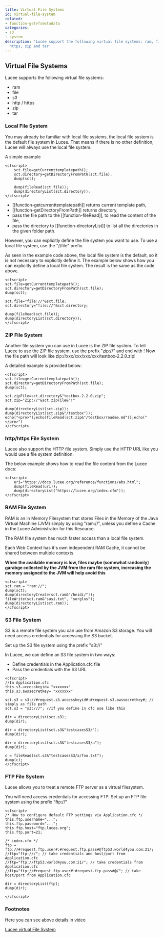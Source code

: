 ```yaml
---
title: Virtual File Systems
id: virtual-file-system
related:
- function-getvfsmetadata
categories:
- s3
- system
description: 'Lucee support the following virtual file systems: ram, file, s3, http,
  https, zip and tar'
---
```


## Virtual File Systems ##

Lucee supports the following virtual file systems:

- ram
- file
- s3
- http / https
- zip
- tar

### Local File System ###

You may already be familiar with local file systems, the local file system is the default file system in Lucee.
That means if there is no other definition, Lucee will always use the local file system.

A simple example

```lucee
<cfscript>
	sct.file=getCurrenttemplatepath();
	sct.directory=getDirectoryFromPath(sct.file);
	dump(sct);

	dump(fileRead(sct.file));
	dump(directoryList(sct.directory));
</cfscript>
```

* [[function-getcurrenttemplatepath]] returns current template path,
* [[function-getDirectoryFromPath]] returns directory,
* pass the file path to the [[function-fileRead]], to read the content of the file,
* pass the directory to [[function-directoryList]] to list all the directories in the given folder path.

However, you can explicitly define the file system you want to use. To use a local file system, use the "//file" prefix.

As seen in the example code above, the local file system is the default, so it is not necessary to explicitly define it. The example below shows how you can explicitly define a local file system. The result is the same as the code above.

```lucee
<cfscript>
sct.file=getCurrenttemplatepath();
sct.directory=getDirectoryFromPath(sct.file);
dump(sct);

sct.file="file://"&sct.file;
sct.directory="file://"&sct.directory;

dump(fileRead(sct.file));
dump(directoryList(sct.directory));
</cfscript>
```

### ZIP File System ###

Another file system you can use in Lucee is the ZIP file system.
To tell Lucee to use the ZIP file system, use the prefix "zip://" and end with !
Now the file path will look like zip://xxx/xxx/xxx/xxx/testbox-2.2.0.zip!

A detailed example is provided below:

```lucee
<cfscript>
sct.file=getCurrenttemplatepath();
sct.directory=getDirectoryFromPath(sct.file);
dump(sct);

sct.zipFile=sct.directory&"testbox-2.2.0.zip";
sct.zip="Zip://"&sct.zipFile&"!"

dump(directoryList(sct.zip));
dump(directoryList(sct.zip&"/testbox"));
echo("<pre>");echo(fileRead(sct.zip&"/testbox/readme.md"));echo("</pre>")
</cfscript>
```

### http/https File System ###

Lucee also support the HTTP file system. Simply use the HTTP URL like you would use a file system definition.

The below example shows how to read the file content from the Lucee docs:

```lucee
<cfscript>
	uri="https://docs.lucee.org/reference/functions/abs.html";
	dump(fileRead(uri));
	dump(directoryList("https://lucee.org/index.cfm"));
</cfscript>
```

### RAM File System ###

RAM is an in Memory Filesystem that stores Files in the Memory of the Java Virtual Machine (JVM) simply by using "ram://",
unless you define a Cache in the Lucee Administrator for this Resource.

The RAM file system has much faster access than a local file system.

Each Web Context has it's own independent RAM Cache, it cannot be shared between multiple contexts.

**When the available memory is low, files maybe (somewhat randomly) garabge collected by the JVM from the ram file system, increasing the memory assigned to the JVM will help avoid this**

```lucee
<cfscript>
sct.ram = "ram://";
dump(sct);
dump(directoryCreate(sct.ram&"/heidi/"));
fileWrite(sct.ram&"susi.txt", "sorglos");
dump(directoryList(sct.ram));
</cfscript>
```

### S3 File System ###

S3 is a remote file system you can use from Amazon S3 storage. You will need access credentials for accessing the S3 bucket.

Set up the S3 file system using the prefix "s3://"

In Lucee, we can define an S3 file system in two ways:

* Define credentials in the Application.cfc file
* Pass the credentials with the S3 URL

```lucee
<cfscript>
//In Application.cfc
this.s3.accesskeyid= "xxxxxxx"
this.s3.awssecretkey= "xxxxxxx"

sct.s3 = s3://#request.s3.accesskeyid#:#request.s3.awssecretkey#; // simply as file path
sct.s3 = "s3:///"; //If you define in cfc use like this

dir = directoryList(sct.s3);
dump(dir);

dir = directoryList(sct.s3&"testcasesS3/");
dump(dir);

dir = directoryList(sct.s3&"testcasesS3/a");
dump(dir);

c = fileRead(sct.s3&"testcasesS3/a/foo.txt");
dump(c);
</cfscript>
```

### FTP File System ###

Lucee allows you to treat a remote FTP server as a virtual filesystem.

You will need access credentials for accessing FTP. Set up an FTP file system using the prefix "ftp://"

```lucee
<cfscript>
/* How to configure default FTP settings via Application.cfc */
this.ftp.username="...";
this.ftp.password="...";
this.ftp.host="ftp.lucee.org";
this.ftp.port=21;

/* index.cfm */
ftp = ftp://#request.ftp.user#:#request.ftp.pass#@ftp53.world4you.com:21/;
//ftp="ftp:///"; // take credentials and host/port from Application.cfc
//ftp="ftp://ftp53.world4you.com:21/"; // take credentials from Application.cfc
//ftp="ftp://#request.ftp.user#:#request.ftp.pass#@/"; // take host/port from Application.cfc

dir = directoryList(ftp);
dump(dir);

</cfscript>
```

### Footnotes ###

Here you can see above details in video

[Lucee virtual File System](https://www.youtube.com/watch?time_continue=693&v=AzUNVYrbWiQ)
